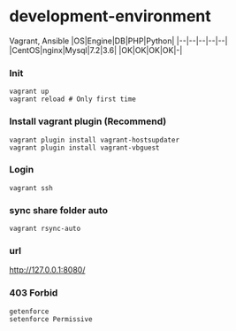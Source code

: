 # development-environment
Vagrant, Ansible
|OS|Engine|DB|PHP|Python|
|--|--|--|--|--|
|CentOS|nginx|Mysql|7.2|3.6|
|OK|OK|OK|OK|-|

### Init
```
vagrant up
vagrant reload # Only first time
```

### Install vagrant plugin (Recommend)
```
vagrant plugin install vagrant-hostsupdater
vagrant plugin install vagrant-vbguest
```

### Login
```
vagrant ssh
```

### sync share folder auto
```
vagrant rsync-auto
```

### url
http://127.0.0.1:8080/

### 403 Forbid
```
getenforce
setenforce Permissive
```
